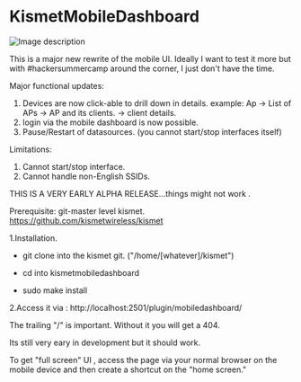 # KismetMobileDashboard

![Image description](https://raw.githubusercontent.com/elkentaro/KismetMobileDashboard/master/kismetmobile.png)

This is a major new rewrite of the mobile UI. Ideally I want to test it more but with #hackersummercamp around the corner, I just don't have the time. 

Major functional updates:

1. Devices are now click-able to drill down in details. 
        example: Ap -> List of APs -> AP and its clients. -> client details. 
2. login via the mobile dashboard is now possible. 
3. Pause/Restart of datasources. (you cannot start/stop interfaces itself)


Limitations: 
1. Cannot start/stop interface.
2. Cannot handle non-English SSIDs.

THIS IS A VERY EARLY ALPHA RELEASE...things might not work . 


Prerequisite: git-master level kismet. https://github.com/kismetwireless/kismet

1.Installation.

 - git clone into the kismet git. ("/home/[whatever]/kismet") 
                    
- cd into kismetmobiledashboard

- sudo make install

2.Access it via : http://localhost:2501/plugin/mobiledashboard/

The trailing "/" is important. Without it you will get a 404.

Its still very eary in development but it should work.

To get "full screen" UI , access the page via your normal browser on the mobile device and then create a shortcut on the "home screen."
